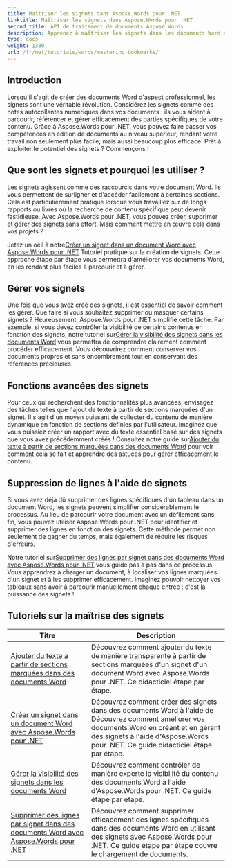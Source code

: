 ```yaml
---
title: Maîtriser les signets dans Aspose.Words pour .NET
linktitle: Maîtriser les signets dans Aspose.Words pour .NET
second_title: API de traitement de documents Aspose.Words
description: Apprenez à maîtriser les signets dans les documents Word avec Aspose.Words pour .NET grâce à des didacticiels détaillés. Améliorez vos compétences en gestion de documents.
type: docs
weight: 1380
url: /fr/net/tutorials/words/mastering-bookmarks/
---
```

## Introduction

Lorsqu'il s'agit de créer des documents Word d'aspect professionnel, les signets sont une véritable révolution. Considérez les signets comme des notes autocollantes numériques dans vos documents : ils vous aident à parcourir, référencer et gérer efficacement des parties spécifiques de votre contenu. Grâce à Aspose.Words pour .NET, vous pouvez faire passer vos compétences en édition de documents au niveau supérieur, rendant votre travail non seulement plus facile, mais aussi beaucoup plus efficace. Prêt à exploiter le potentiel des signets ? Commençons !

## Que sont les signets et pourquoi les utiliser ?

Les signets agissent comme des raccourcis dans votre document Word. Ils vous permettent de surligner et d'accéder facilement à certaines sections. Cela est particulièrement pratique lorsque vous travaillez sur de longs rapports ou livres où la recherche de contenu spécifique peut devenir fastidieuse. Avec Aspose.Words pour .NET, vous pouvez créer, supprimer et gérer des signets sans effort. Mais comment mettre en œuvre cela dans vos projets ?

 Jetez un oeil à notre[Créer un signet dans un document Word avec Aspose.Words pour .NET](./create-bookmark-in-word-document/) Tutoriel pratique sur la création de signets. Cette approche étape par étape vous permettra d'améliorer vos documents Word, en les rendant plus faciles à parcourir et à gérer.

## Gérer vos signets

 Une fois que vous avez créé des signets, il est essentiel de savoir comment les gérer. Que faire si vous souhaitez supprimer ou masquer certains signets ? Heureusement, Aspose.Words pour .NET simplifie cette tâche. Par exemple, si vous devez contrôler la visibilité de certains contenus en fonction des signets, notre tutoriel sur[Gérer la visibilité des signets dans les documents Word](./manage-bookmark-visibility-word-document/) vous permettra de comprendre clairement comment procéder efficacement. Vous découvrirez comment conserver vos documents propres et sans encombrement tout en conservant des références précieuses.

## Fonctions avancées des signets

 Pour ceux qui recherchent des fonctionnalités plus avancées, envisagez des tâches telles que l'ajout de texte à partir de sections marquées d'un signet. Il s'agit d'un moyen puissant de collecter du contenu de manière dynamique en fonction de sections définies par l'utilisateur. Imaginez que vous puissiez créer un rapport avec du texte essentiel basé sur des signets que vous avez précédemment créés ! Consultez notre guide sur[Ajouter du texte à partir de sections marquées dans des documents Word](./append-text-from-bookmarked-sections/) pour voir comment cela se fait et apprendre des astuces pour gérer efficacement le contenu.

## Suppression de lignes à l'aide de signets

Si vous avez déjà dû supprimer des lignes spécifiques d'un tableau dans un document Word, les signets peuvent simplifier considérablement le processus. Au lieu de parcourir votre document avec un défilement sans fin, vous pouvez utiliser Aspose.Words pour .NET pour identifier et supprimer des lignes en fonction des signets. Cette méthode permet non seulement de gagner du temps, mais également de réduire les risques d'erreurs. 

 Notre tutoriel sur[Supprimer des lignes par signet dans des documents Word avec Aspose.Words pour .NET](./delete-row-by-bookmark-word-documents/) vous guide pas à pas dans ce processus. Vous apprendrez à charger un document, à localiser vos lignes marquées d'un signet et à les supprimer efficacement. Imaginez pouvoir nettoyer vos tableaux sans avoir à parcourir manuellement chaque entrée : c'est la puissance des signets ! 


 ## Tutoriels sur la maîtrise des signets
| Titre | Description |
| --- | --- |
| [Ajouter du texte à partir de sections marquées dans des documents Word](./append-text-from-bookmarked-sections/) | Découvrez comment ajouter du texte de manière transparente à partir de sections marquées d'un signet d'un document Word avec Aspose.Words pour .NET. Ce didacticiel étape par étape. |
| [Créer un signet dans un document Word avec Aspose.Words pour .NET](./create-bookmark-in-word-document/) | Découvrez comment créer des signets dans des documents Word à l'aide de Découvrez comment améliorer vos documents Word en créant et en gérant des signets à l'aide d'Aspose.Words pour .NET. Ce guide didacticiel étape par étape. |
| [Gérer la visibilité des signets dans les documents Word](./manage-bookmark-visibility-word-document/) | Découvrez comment contrôler de manière experte la visibilité du contenu des documents Word à l'aide d'Aspose.Words pour .NET. Ce guide étape par étape. |
| [Supprimer des lignes par signet dans des documents Word avec Aspose.Words pour .NET](./delete-row-by-bookmark-word-documents/) | Découvrez comment supprimer efficacement des lignes spécifiques dans des documents Word en utilisant des signets avec Aspose.Words pour .NET. Ce guide étape par étape couvre le chargement de documents. |